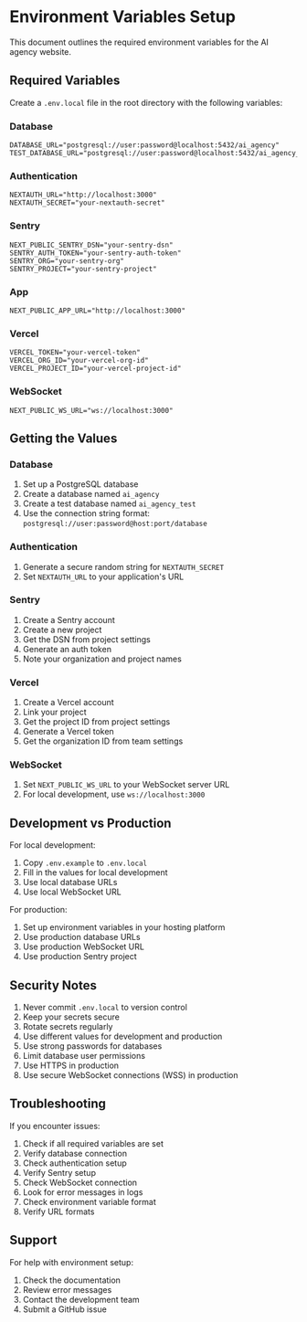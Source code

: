 # Environment Variables Setup

This document outlines the required environment variables for the AI agency website.

## Required Variables

Create a `.env.local` file in the root directory with the following variables:

### Database
```env
DATABASE_URL="postgresql://user:password@localhost:5432/ai_agency"
TEST_DATABASE_URL="postgresql://user:password@localhost:5432/ai_agency_test"
```

### Authentication
```env
NEXTAUTH_URL="http://localhost:3000"
NEXTAUTH_SECRET="your-nextauth-secret"
```

### Sentry
```env
NEXT_PUBLIC_SENTRY_DSN="your-sentry-dsn"
SENTRY_AUTH_TOKEN="your-sentry-auth-token"
SENTRY_ORG="your-sentry-org"
SENTRY_PROJECT="your-sentry-project"
```

### App
```env
NEXT_PUBLIC_APP_URL="http://localhost:3000"
```

### Vercel
```env
VERCEL_TOKEN="your-vercel-token"
VERCEL_ORG_ID="your-vercel-org-id"
VERCEL_PROJECT_ID="your-vercel-project-id"
```

### WebSocket
```env
NEXT_PUBLIC_WS_URL="ws://localhost:3000"
```

## Getting the Values

### Database
1. Set up a PostgreSQL database
2. Create a database named `ai_agency`
3. Create a test database named `ai_agency_test`
4. Use the connection string format: `postgresql://user:password@host:port/database`

### Authentication
1. Generate a secure random string for `NEXTAUTH_SECRET`
2. Set `NEXTAUTH_URL` to your application's URL

### Sentry
1. Create a Sentry account
2. Create a new project
3. Get the DSN from project settings
4. Generate an auth token
5. Note your organization and project names

### Vercel
1. Create a Vercel account
2. Link your project
3. Get the project ID from project settings
4. Generate a Vercel token
5. Get the organization ID from team settings

### WebSocket
1. Set `NEXT_PUBLIC_WS_URL` to your WebSocket server URL
2. For local development, use `ws://localhost:3000`

## Development vs Production

For local development:
1. Copy `.env.example` to `.env.local`
2. Fill in the values for local development
3. Use local database URLs
4. Use local WebSocket URL

For production:
1. Set up environment variables in your hosting platform
2. Use production database URLs
3. Use production WebSocket URL
4. Use production Sentry project

## Security Notes

1. Never commit `.env.local` to version control
2. Keep your secrets secure
3. Rotate secrets regularly
4. Use different values for development and production
5. Use strong passwords for databases
6. Limit database user permissions
7. Use HTTPS in production
8. Use secure WebSocket connections (WSS) in production

## Troubleshooting

If you encounter issues:

1. Check if all required variables are set
2. Verify database connection
3. Check authentication setup
4. Verify Sentry setup
5. Check WebSocket connection
6. Look for error messages in logs
7. Check environment variable format
8. Verify URL formats

## Support

For help with environment setup:

1. Check the documentation
2. Review error messages
3. Contact the development team
4. Submit a GitHub issue 